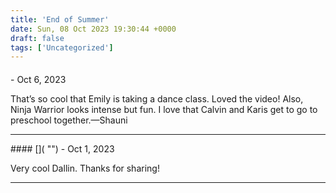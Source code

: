 ```yaml
---
title: 'End of Summer'
date: Sun, 08 Oct 2023 19:30:44 +0000
draft: false
tags: ['Uncategorized']
---
```



#### 
[]( "") - <time datetime="2023-10-14 22:50:10">Oct 6, 2023</time>

That’s so cool that Emily is taking a dance class. Loved the video! Also, Ninja Warrior looks intense but fun. I love that Calvin and Karis get to go to preschool together.—Shauni
<hr />
#### 
[]( "") - <time datetime="2023-10-09 14:22:04">Oct 1, 2023</time>

Very cool Dallin. Thanks for sharing!
<hr />
